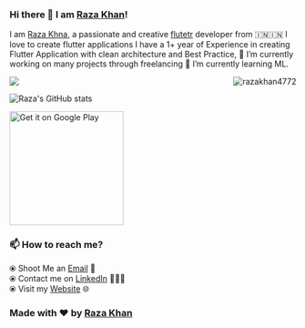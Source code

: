 ### Hi there 👋 I am [Raza Khan](https://razakhan.netlify.app)!
I am [Raza Khna](https://razakhan.netlify.app), a passionate and creative [flutetr](https://flutter.dev/) developer from 🇮🇳🇮🇳 
I love to create flutter applications I have a 1+ year of Experience in creating Flutter Application with clean architecture and Best Practice,
🔭 I’m currently working on many projects through freelancing 🌱 I’m currently learning ML.




<div>

<img align="center" src="https://github-readme-stats.vercel.app/api/top-langs/?username=codebyrazakhan&theme=dark" />
<img align="right" src="https://github-readme-streak-stats.herokuapp.com/?user=codebyrazakhan&" alt="razakhan4772" />
</div>

![Raza's GitHub stats](https://github-readme-stats.vercel.app/api?username=codebyrazakhan&show_icons=true&theme=dark)




<a href="https://play.google.com/store/apps/details?id=com.vc.vibeus&pcampaignid=pcampaignidMKT-Other-global-all-co-prtnr-py-PartBadge-Mar2515-1">
<img alt="Get it on Google Play" width="200" src="https://play.google.com/intl/en_us/badges/static/images/badges/en_badge_web_generic.png" />	</a>


 
### 📫 How to reach me?
  ⦿ Shoot Me an [Email](mailto:rk6265766@gmail.com) 💌 <br>
  ⦿ Contact me on [LinkedIn](https://www.linkedin.com/in/thisisrazakhan) 👨🏻‍💻 <br>
  ⦿ Visit my [Website](https://razakhan.netlify.app/) 🌐 <br>
### Made with ❤️ by [Raza Khan](https://razakhan.netlify.app)

